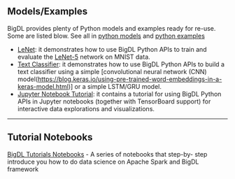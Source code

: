 
## **Models/Examples**

BigDL provides plenty of Python models and examples ready for re-use. Some are listed blow. See all in [python models](https://github.com/intel-analytics/BigDL/tree/master/pyspark/bigdl/models/) and [python examples](https://github.com/intel-analytics/BigDL/tree/master/pyspark/example)

   * [LeNet](https://github.com/intel-analytics/BigDL/tree/master/pyspark/bigdl/models/lenet): it demonstrates how to use BigDL Python APIs to train and evaluate the [LeNet-5](http://yann.lecun.com/exdb/lenet/) network on MNIST data.
   * [Text Classifier](https://github.com/intel-analytics/BigDL/tree/master/pyspark/bigdl/models/textclassifier):  it demonstrates how to use BigDL Python APIs to build a text classifier using a simple [convolutional neural network (CNN) model(https://blog.keras.io/using-pre-trained-word-embeddings-in-a-keras-model.html)] or a simple LSTM/GRU model.
   * [Jupyter Notebook Tutorial](https://github.com/intel-analytics/BigDL/blob/branch-0.1/pyspark/bigdl/example/tutorial/simple_text_classification/text_classfication.ipynb): it contains a tutorial for using BigDL Python APIs in Jupyter notebooks (together with TensorBoard support) for interactive data explorations and visualizations.

---
## **Tutorial Notebooks**
 [BigDL Tutorials Notebooks](https://github.com/intel-analytics/BigDL-Tutorials) - A series of notebooks that step-by- step introduce you how to do data science on Apache Spark and BigDL framework

